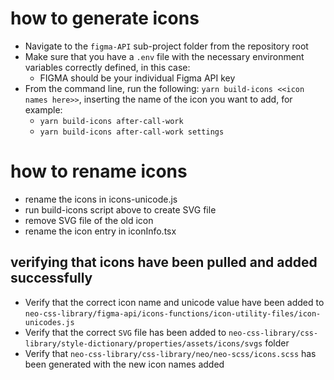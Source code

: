 # how to generate icons

- Navigate to the `figma-API` sub-project folder from the repository root
- Make sure that you have a `.env` file with the necessary environment variables correctly defined, in this case:
  - FIGMA should be your individual Figma API key
- From the command line, run the following: `yarn build-icons <<icon names here>>`, inserting the name of the icon you want to add, for example:
  - `yarn build-icons after-call-work`
  - `yarn build-icons after-call-work settings`

# how to rename icons

- rename the icons in icons-unicode.js
- run build-icons script above to create SVG file
- remove SVG file of the old icon
- rename the icon entry in iconInfo.tsx

## verifying that icons have been pulled and added successfully

- Verify that the correct icon name and unicode value have been added to `neo-css-library/figma-api/icons-functions/icon-utility-files/icon-unicodes.js`
- Verify that the correct `SVG` file has been added to `neo-css-library/css-library/style-dictionary/properties/assets/icons/svgs` folder
- Verify that `neo-css-library/css-library/neo/neo-scss/icons.scss` has been generated with the new icon names added
